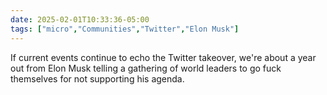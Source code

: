 ```yaml
---
date: 2025-02-01T10:33:36-05:00
tags: ["micro","Communities","Twitter","Elon Musk"]
---
```

If current events continue to echo the Twitter takeover, we're about a year out from Elon Musk telling a gathering of world leaders to go fuck themselves for not supporting his agenda.